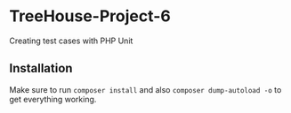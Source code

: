 # TreeHouse-Project-6
 Creating test cases with PHP Unit

 ## Installation

 Make sure to run `composer install` and also `composer dump-autoload -o` to get everything working.

